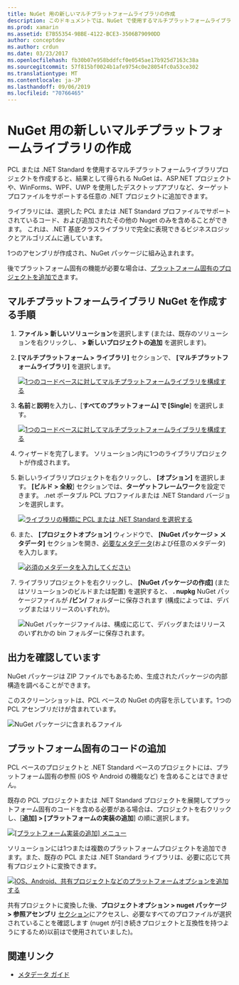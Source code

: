 ```yaml
---
title: NuGet 用の新しいマルチプラットフォームライブラリの作成
description: このドキュメントでは、NuGet で使用するマルチプラットフォームライブラリを作成する方法について説明します。 この手法は、.NET 基底クラスライブラリで完全に表現できるビジネスロジックとアルゴリズムに適しているため、プラットフォーム固有のコードを使用せずにすべてのターゲットプラットフォームで実行されます。
ms.prod: xamarin
ms.assetid: E7B55354-9BBE-4122-BCE3-3506B79090DD
author: conceptdev
ms.author: crdun
ms.date: 03/23/2017
ms.openlocfilehash: fb30b07e958bddfcf0e0545ae17b925d7163c38a
ms.sourcegitcommit: 57f815bf0024b1afe9754c0e28054fc0a53ce302
ms.translationtype: MT
ms.contentlocale: ja-JP
ms.lasthandoff: 09/06/2019
ms.locfileid: "70766465"
---
```

# <a name="creating-a-new-multiplatform-library-for-nuget"></a>NuGet 用の新しいマルチプラットフォームライブラリの作成

PCL または .NET Standard を使用するマルチプラットフォームライブラリプロジェクトを作成すると、結果として得られる NuGet は、ASP.NET プロジェクトや、WinForms、WPF、UWP を使用したデスクトップアプリなど、ターゲットプロファイルをサポートする任意の .NET プロジェクトに追加できます。

ライブラリには、選択した PCL または .NET Standard プロファイルでサポートされているコード、および追加されたその他の Nuget のみを含めることができます。
これは、.NET 基底クラスライブラリで完全に表現できるビジネスロジックとアルゴリズムに適しています。

1つのアセンブリが作成され、NuGet パッケージに組み込まれます。

後でプラットフォーム固有の機能が必要な場合は、[プラットフォーム固有のプロジェクトを追加でき](#add-platforms)ます。

## <a name="steps-to-create-a-multiplatform-library-nuget"></a>マルチプラットフォームライブラリ NuGet を作成する手順

1. **ファイル > 新しいソリューション**を選択します (または、既存のソリューションを右クリックし、 **> 新しいプロジェクトの追加** を選択します)。

2. **[マルチプラットフォーム > ライブラリ]** セクションで、 **[マルチプラットフォームライブラリ]** を選択します。

   [![](single-codebase-images/mulitplatform-library-sml.png "1つのコードベースに対してマルチプラットフォームライブラリを構成する")](single-codebase-images/mulitplatform-library.png#lightbox)

3. **名前**と**説明**を入力し、[**すべてのプラットフォーム] で [Single**] を選択します。

   [![](single-codebase-images/single-configure-sml.png "1つのコードベースに対してマルチプラットフォームライブラリを構成する")](single-codebase-images/single-configure.png#lightbox)

4. ウィザードを完了します。 ソリューション内に1つのライブラリプロジェクトが作成されます。

5. 新しいライブラリプロジェクトを右クリックし、 **[オプション]** を選択します。 **[ビルド > 全般**] セクションでは、**ターゲットフレームワーク**を設定できます。 .net ポータブル PCL プロファイルまたは .NET Standard バージョンを選択します。

   [![](single-codebase-images/single-choose-type-sml.png "ライブラリの種類に PCL または .NET Standard を選択する")](single-codebase-images/single-choose-type.png#lightbox)

6. また、 **[プロジェクトオプション]** ウィンドウで、 **[NuGet パッケージ > メタデータ]** セクションを開き、[必要なメタデータ](~/cross-platform/app-fundamentals/nuget-multiplatform-libraries/metadata.md)(および任意のメタデータ) を入力します。

   [![](single-codebase-images/single-metadata-sml.png "必須のメタデータを入力してください")](single-codebase-images/single-metadata.png#lightbox)

7. ライブラリプロジェクトを右クリックし、 **[NuGet パッケージの作成]** (またはソリューションのビルドまたは配置) を選択すると、 **. nupkg** NuGet パッケージファイルが **/ビン/** フォルダーに保存されます (構成によっては、デバッグまたはリリースのいずれか)。

   ![](single-codebase-images/create-nuget-package.png "NuGet パッケージファイルは、構成に応じて、デバッグまたはリリースのいずれかの bin フォルダーに保存されます。")

## <a name="verifying-the-output"></a>出力を確認しています

NuGet パッケージは ZIP ファイルでもあるため、生成されたパッケージの内部構造を調べることができます。

このスクリーンショットは、PCL ベースの NuGet の内容を示しています。1つの PCL アセンブリだけが含まれています。

![](single-codebase-images/nuget-output.png "NuGet パッケージに含まれるファイル")

<a name="add-platforms" />

## <a name="adding-platform-specific-code"></a>プラットフォーム固有のコードの追加

PCL ベースのプロジェクトと .NET Standard ベースのプロジェクトには、プラットフォーム固有の参照 (iOS や Android の機能など) を含めることはできません。

既存の PCL プロジェクトまたは .NET Standard プロジェクトを展開してプラットフォーム固有のコードを含める必要がある場合は、プロジェクトを右クリックし、[**追加] > [プラットフォームの実装の追加**] の順に選択します。

[![](single-codebase-images/add-later-sml.png "[プラットフォーム実装の追加] メニュー")](single-codebase-images/add-later.png#lightbox)

ソリューションには1つまたは複数のプラットフォームプロジェクトを追加できます。また、既存の PCL または .NET Standard ライブラリは、必要に応じて共有プロジェクトに変換できます。

[![](single-codebase-images/add-later-platforms-sml.png "IOS、Android、共有プロジェクトなどのプラットフォームオプションを追加する")](single-codebase-images/add-later-platforms-sml.png#lightbox)

共有プロジェクトに変換した後、**プロジェクトオプション > nuget パッケージ > 参照アセンブリ**
[ セクション](~/cross-platform/app-fundamentals/nuget-multiplatform-libraries/platform-specific.md)にアクセスし、必要なすべてのプロファイルが選択されていることを確認します (nuget が引き続きプロジェクトと互換性を持つようにするため)以前はで使用されていました)。

## <a name="related-links"></a>関連リンク

- [メタデータ ガイド](~/cross-platform/app-fundamentals/nuget-multiplatform-libraries/metadata.md)
